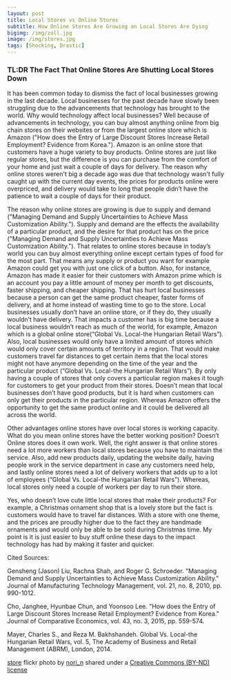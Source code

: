 ```yaml
---
layout: post
title: Local Stores vs Online Stores
subtitle: How Online Stores Are Growing an Local Stores Are Dying
bigimg: /img/zoll.jpg
image: /img/stores.jpg
tags: [Shocking, Drastic]
---
```


### TL:DR The Fact That Online Stores Are Shutting Local Stores Down

It has been common today to dismiss the fact of local businesses growing in the last decade. Local businesses for the past decade have slowly been struggling due to the advancements that technology has brought to the world. Why would technology affect local businesses? Well because of advancements in technology, you can buy almost anything online from big chain stores on their websites or from the largest online store which is Amazon ("How does the Entry of Large Discount Stores Increase Retail Employment? Evidence from Korea."). Amazon is an online store that customers have a huge variety to buy products. Online stores are just like regular stores, but the difference is you can purchase from the comfort of your home and just wait a couple of days for delivery. The reason why online stores weren't big a decade ago was due that technology wasn't fully caught up with the current day events, the prices for products online were overpriced, and delivery would take to long that people didn’t have the patience to wait a couple of days for their product.

The reason why online stores are growing is due to supply and demand ("Managing Demand and Supply Uncertainties to Achieve Mass Customization Ability."). Supply and demand are the effects the availability of a particular product, and the desire for that product has on the price ("Managing Demand and Supply Uncertainties to Achieve Mass Customization Ability."). That relates to online stores because in today’s world you can buy almost everything online except certain types of food for the most part. That means any supply or product you want for example Amazon could get you with just one click of a button. Also, for instance, Amazon has made it easier for their customers with Amazon prime which is an account you pay a little amount of money per month to get discounts, faster shipping, and cheaper shipping. That has hurt local businesses because a person can get the same product cheaper, faster forms of delivery, and at home instead of wasting time to go to the store.
Local businesses usually don’t have an online store, or if they do, they usually wouldn’t have delivery. That impacts a customer has is big time because a local business wouldn’t reach as much of the world, for example, Amazon which is a global online store(“Global Vs. Local-the Hungarian Retail Wars”). Also, local businesses would only have a limited amount of stores which would only cover certain amounts of territory in a region. That would make customers travel far distances to get certain items that the local stores might not have anymore depending on the time of the year and the particular product (“Global Vs. Local-the Hungarian Retail Wars”). By only having a couple of stores that only covers a particular region makes it tough for customers to get your product from their stores. Doesn’t mean that local businesses don’t have good products, but it is hard when customers can only get their products in the particular region. Whereas Amazon offers the opportunity to get the same product online and it could be delivered all across the world.

Other advantages online stores have over local stores is working capacity. What do you mean online stores have the better working position? Doesn’t Online stores does it own work. Well, the right answer is that online stores need a lot more workers than local stores because you have to maintain the service. Also, add new products daily, updating the website daily, having people work in the service department in case any customers need help, and lastly online stores need a lot of delivery workers that adds up to a lot of employees (“Global Vs. Local-the Hungarian Retail Wars”). Whereas, local stores only need a couple of workers per day to run their store.

Yes, who doesn’t love cute little local stores that make their products? For example, a Christmas ornament shop that is a lovely store but the fact is customers would have to travel far distances. With a store with one theme, and the prices are proudly higher due to the fact they are handmade ornaments and would only be able to be sold during Christmas time. My point is it is just easier to buy stuff online these days to the impact technology has had by making it faster and quicker.






Cited Sources:

Gensheng (Jason) Liu, Rachna Shah, and Roger G. Schroeder. "Managing Demand and Supply Uncertainties to Achieve Mass Customization Ability." Journal of Manufacturing Technology Management, vol. 21, no. 8, 2010, pp. 990-1012.

Cho, Janghee, Hyunbae Chun, and Yoonsoo Lee. "How does the Entry of Large Discount Stores Increase Retail Employment? Evidence from Korea." Journal of Comparative Economics, vol. 43, no. 3, 2015, pp. 559-574.

Mayer, Charles S., and Reza M. Bakhshandeh. Global Vs. Local-the Hungarian Retail Wars, vol. 5, The Academy of Business and Retail Management (ABRM), London, 2014.


<a title="store" href="https://flickr.com/photos/nori_n/317078838">store</a> flickr photo by <a href="https://flickr.com/people/nori_n">nori_n</a> shared under a <a href="https://creativecommons.org/licenses/by-nd/2.0/">Creative Commons (BY-ND) license</a> </small>
